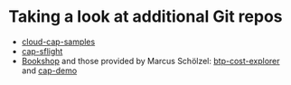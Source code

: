 # Taking a look at additional **Git repos**

- [cloud-cap-samples](https://github.com/SAP-samples/cloud-cap-samples)
- [cap-sflight](https://github.com/SAP-samples/cap-sflight)
- [Bookshop](https://github.com/SAP-samples/cloud-cap-samples/tree/main/bookshop) and those provided by Marcus Schölzel: [btp-cost-explorer](https://bitbucket.org/msg-hsc/btp-cost-explorer/src/main/) and [cap-demo](https://github.com/MarcusSchoelzel/cap-demo)
